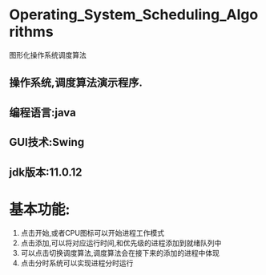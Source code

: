 # Operating_System_Scheduling_Algorithms
图形化操作系统调度算法

## 操作系统,调度算法演示程序.
## 编程语言:java
## GUI技术:Swing
## jdk版本:11.0.12

# 基本功能:
1. 点击开始,或者CPU图标可以开始进程工作模式
2. 点击添加,可以将对应运行时间,和优先级的进程添加到就绪队列中
3. 可以点击切换调度算法,调度算法会在接下来的添加的进程中体现
4. 点击分时系统可以实现进程分时运行
